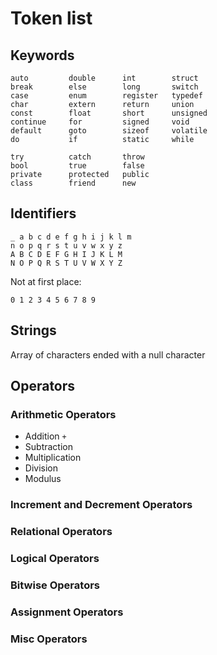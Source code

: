 # Token list

## Keywords

``` 
auto         double      int        struct
break        else        long       switch
case         enum        register   typedef
char         extern      return     union
const        float       short      unsigned
continue     for         signed     void
default      goto        sizeof     volatile
do           if          static     while
```
```
try          catch       throw
bool         true        false
private      protected   public
class        friend      new
```

## Identifiers

```
_ a b c d e f g h i j k l m
n o p q r s t u v w x y z
A B C D E F G H I J K L M
N O P Q R S T U V W X Y Z
```
Not at first place:
```
0 1 2 3 4 5 6 7 8 9
```

## Strings

Array of characters ended with a null character


## Operators

### Arithmetic Operators
- Addition `+`
- Subtraction
- Multiplication
- Division
- Modulus
### Increment and Decrement Operators
### Relational Operators
### Logical Operators
### Bitwise Operators
### Assignment Operators
### Misc Operators
